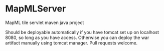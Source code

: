 # MapMLServer
MapML tile servlet maven java project

Should be deployable automatically if you have tomcat set up on localhost 8080, so long as you have access.
Otherwise you can deploy the war artifact manually using tomcat manager.  Pull requests welcome.  
